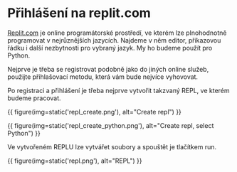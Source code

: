 # Přihlášení na replit.com

[Replit.com](https://replit.com/) je online programátorské prostředí, ve kterém lze plnohodnotně programovat v nejrůznějších jazycích. Najdeme v něm editor, příkazovou řádku i další nezbytnosti pro vybraný jazyk.
My ho budeme použít pro Python.

Nejprve je třeba se registrovat podobně jako do jiných online služeb, použijte přihlašovací metodu, která vám bude nejvíce vyhovovat.

Po registraci a přihlášení je třeba nejprve vytvořit takzvaný REPL, ve kterém budeme pracovat.

{{ figure(img=static('repl_create.png'), alt="Create repl") }}


{{ figure(img=static('repl_create_python.png'), alt="Create repl, select Python") }}

Ve vytvořeném REPLU lze vytvářet soubory a spouštět je tlačítkem run.

{{ figure(img=static('repl.png'), alt="REPL") }}
